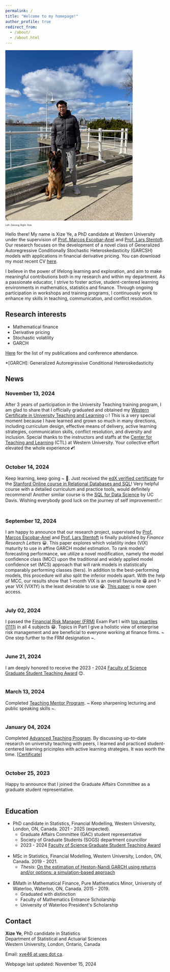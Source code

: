 ```yaml
---
permalink: /
title: "Welcome to my homepage!"
author_profile: true
redirect_from: 
  - /about/
  - /about.html
---
```


<img src="/images/personal_pic.jpg" alt="Image" width="400"/>\
<span style="font-size:0.5em;">Left: Zaloong; Right: Xize</span>

Hello there! My name is Xize Ye, a PhD candidate at Western University under the supervision of [Prof. Marcos Escobar-Anel](https://www.uwo.ca/stats/people/bios/marcos-escobar-anel.html) and [Prof. Lars Stentoft](https://economics.uwo.ca/people/faculty/stentoft.html). Our research focuses on the development of a novel class of Generalized Autoregressive Conditionally Stochastic Heteroskedasticity (GARCSH) models with applications in financial derivative pricing. You can download my most recent CV [here](https://xizeye.github.io/files/cv.pdf).

I believe in the power of lifelong learning and exploration, and aim to make meaningful contributions both in my research and within my department. As a passionate educator, I strive to foster active, student-centered learning environments in mathematics, statistics and finance. Through ongoing participation in workshops and training programs, I continuously work to enhance my skills in teaching, communication, and conflict resolution.

Research interests
------
* Mathematical finance
* Derivative pricing
* Stochastic volatility
* GARCH

[Here](https://xizeye.github.io/research/) for the list of my publications and conference attendance.

*[GARCH]: Generalized Autoregressive Conditional Heteroskedasticity

News
------
### November 13, 2024

After 3 years of participation in the University Teaching training program, I am glad to share that I officially graduated and obtained my [Western Certificate in University Teaching and Learning](https://xizeye.github.io/files/Teaching_Certificate_Xize.pdf):relaxed:! This is a very special moment because I have learned and grown so much in many directions, including curriculum design, effective means of delivery, active learning strategies, communication skills, conflict resolution, and diversity and inclusion. Special thanks to the instructors and staffs at the [Center for Teaching and Learning](https://teaching.uwo.ca/) (CTL) at Western University. Your collective effort elevated the whole experience :two_hearts:!<br/><br/>


### October 14, 2024

Keep learning, keep going ~ 🎉. Just received the [edX verified certificate](https://xizeye.github.io/files/Stanford_SQL_certificate.pdf) for the [Stanford Online course in Relational Databases and SQL](https://online.stanford.edu/courses/soe-ydatabases0005-databases-relational-databases-and-sql)! Very helpful course with a detailed curriculum and practice tools, would definitely recommend! Another similar course is the [SQL for Data Science](https://www.coursera.org/learn/sql-for-data-science) by UC Davis. Wishing everybody good luck on the journey of self improvement!📈<br/><br/>

### September 12, 2024

I am happy to announce that our research project, supervised by [Prof. Marcos Escobar-Anel](https://www.uwo.ca/stats/people/bios/marcos-escobar-anel.html) and [Prof. Lars Stentoft](https://economics.uwo.ca/people/faculty/stentoft.html) is finally published by *Finance Research Letters* 😀. This paper explores which volatility index (VIX) maturity to use in affine GARCH model estimation. To rank models' forecasting performance, we utilize a novel modification, namely the model confidence class (MCC) upon the traditional and widely applied model confidence set (MCS) approach that will rank models in statistically comparably performing classes (tiers). In addition to the best-performing models, this procedure will also split the inferior models apart. With the help of MCC, our results show that 1-month VIX is an overall favourite 😁 and 1-year VIX (VIX1Y) is the least desirable to use 😭. [This paper](https://doi.org/10.1016/j.frl.2024.106053) is now open access. <br/><br/>

### July 02, 2024

I passed the [Financial Risk Manager (FRM)](https://www.garp.org/frm) Exam Part I with [top quartiles (1111)](https://xizeye.github.io/files/frm.pdf) in all 4 subjects 😁. Topics in Part I give a holistic view of enterprise risk management and are beneficial to everyone working at finance firms. ~ One step further to the FRM designation ~. <br/><br/>

### June 21, 2024

I am deeply honored to receive the 2023 - 2024 [Faculty of Science Graduate Student Teaching Award](https://xizeye.github.io/TAaward) 😊. <br/><br/>

### March 13, 2024

Completed [Teaching Mentor Program](https://teaching.uwo.ca/programs/allprograms/teachingmentor.html). ~ Keep sharpening lecturing and public speaking skills ~.  <br/><br/>

### January 04, 2024

Completed [Advanced Teaching Program](https://teaching.uwo.ca/programs/allprograms/atp.html). By discussing   up-to-date research on university teaching with peers, I learned and practiced student-centered learning pricinples with active learning strategies. It was worth the time. [[Certificate](https://xizeye.github.io/files/ATP.pdf)] <br/><br/>

### October 25, 2023
Happy to announce that I joined the Graduate Affairs Committee as a graduate student representative. <br/><br/>

Education
------
 * PhD candidate in Statistics, Financial Modelling, Western University, London, ON, Canada. 2021 - 2025 (expected).
	 * Graduate Affairs Committee (GAC) student representative
	 * Society of Graduate Students (SOGS) department councillor
	 * 2023 - 2024 [Faculty of Science Graduate Student Teaching Award](https://xizeye.github.io/TAaward)<br/><br/>
 * MSc in Statistics, Financial Modelling,  Western University, London, ON, Canada. 2019 - 2021.
	 * *Thesis*: [On the estimation of Heston-Nandi GARCH using returns and/or options: a simulation-based approach](https://ir.lib.uwo.ca/etd/7923/)<br/><br/>
 * BMath in Mathematical Finance, Pure Mathematics Minor, University of Waterloo, Waterloo, ON, Canada. 2015 - 2019.
	 * Graduated with distinction
	 * Faculty of Mathematics Entrance Scholarship
	 * University of Waterloo President's Scholarship

Contact
------
**Xize Ye**, PhD candidate in Statistics<br/>
Department of Statistical and Actuarial Sciences<br/>
Western University, London, Ontario, Canada

Email: [xye46 at uwo dot ca](mailto:xye46@uwo.ca).

Webpage last updated: November 15, 2024

